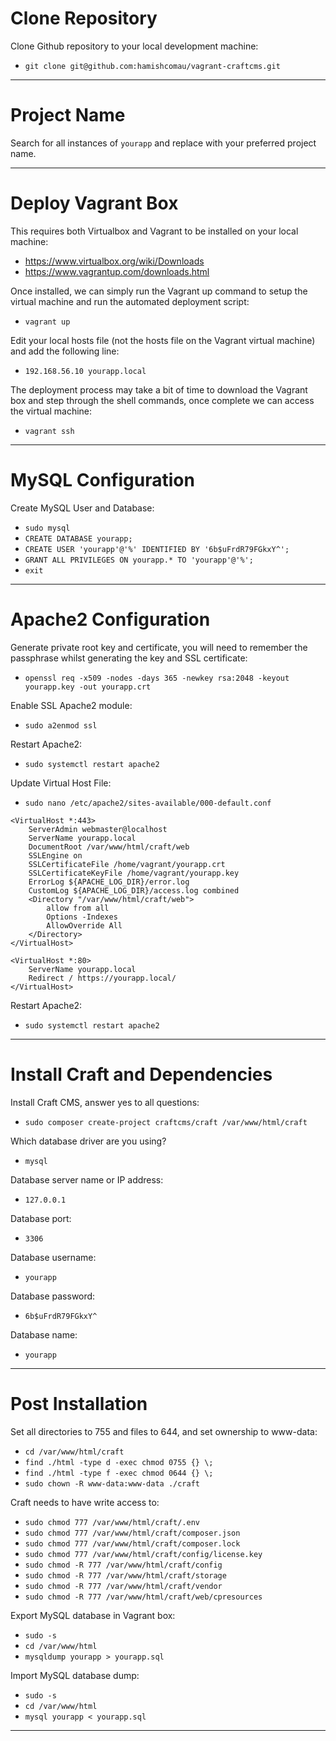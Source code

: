 Clone Repository
================

Clone Github repository to your local development machine:

* `git clone git@github.com:hamishcomau/vagrant-craftcms.git`

---

Project Name
============

Search for all instances of `yourapp` and replace with your preferred project name.

---

Deploy Vagrant Box
==================

This requires both Virtualbox and Vagrant to be installed on your local machine:

* https://www.virtualbox.org/wiki/Downloads
* https://www.vagrantup.com/downloads.html

Once installed, we can simply run the Vagrant up command to setup the virtual machine and run the automated deployment script:

* `vagrant up`

Edit your local hosts file (not the hosts file on the Vagrant virtual machine) and add the following line:

* `192.168.56.10 yourapp.local`

The deployment process may take a bit of time to download the Vagrant box and step through the shell commands, once complete we can access the virtual machine:

* `vagrant ssh`

---

MySQL Configuration
========================

Create MySQL User and Database:

* `sudo mysql`
* `CREATE DATABASE yourapp;`
* `CREATE USER 'yourapp'@'%' IDENTIFIED BY '6b$uFrdR79FGkxY^';`
* `GRANT ALL PRIVILEGES ON yourapp.* TO 'yourapp'@'%';`
* `exit`

---

Apache2 Configuration
========================

Generate private root key and certificate, you will need to remember the passphrase whilst generating the key and SSL certificate:

* `openssl req -x509 -nodes -days 365 -newkey rsa:2048 -keyout yourapp.key -out yourapp.crt`

Enable SSL Apache2 module:

* `sudo a2enmod ssl`

Restart Apache2:

* `sudo systemctl restart apache2`

Update Virtual Host File:

* `sudo nano /etc/apache2/sites-available/000-default.conf`

```
<VirtualHost *:443>
    ServerAdmin webmaster@localhost
    ServerName yourapp.local
    DocumentRoot /var/www/html/craft/web
    SSLEngine on
    SSLCertificateFile /home/vagrant/yourapp.crt
    SSLCertificateKeyFile /home/vagrant/yourapp.key
    ErrorLog ${APACHE_LOG_DIR}/error.log
    CustomLog ${APACHE_LOG_DIR}/access.log combined
    <Directory "/var/www/html/craft/web">
        allow from all
        Options -Indexes
        AllowOverride All
    </Directory>
</VirtualHost>

<VirtualHost *:80>
    ServerName yourapp.local
    Redirect / https://yourapp.local/
</VirtualHost>
```

Restart Apache2:

* `sudo systemctl restart apache2`

---

Install Craft and Dependencies
==============================

Install Craft CMS, answer yes to all questions:

* `sudo composer create-project craftcms/craft /var/www/html/craft`

Which database driver are you using?
* `mysql`

Database server name or IP address:
* `127.0.0.1`

Database port:
* `3306`

Database username:
* `yourapp`

Database password:
* `6b$uFrdR79FGkxY^`

Database name:
* `yourapp`

---

Post Installation
=================

Set all directories to 755 and files to 644, and set ownership to www-data:

* `cd /var/www/html/craft`
* `find ./html -type d -exec chmod 0755 {} \;`
* `find ./html -type f -exec chmod 0644 {} \;`
* `sudo chown -R www-data:www-data ./craft`

Craft needs to have write access to:

* `sudo chmod 777 /var/www/html/craft/.env`
* `sudo chmod 777 /var/www/html/craft/composer.json`
* `sudo chmod 777 /var/www/html/craft/composer.lock`
* `sudo chmod 777 /var/www/html/craft/config/license.key`
* `sudo chmod -R 777 /var/www/html/craft/config`
* `sudo chmod -R 777 /var/www/html/craft/storage`
* `sudo chmod -R 777 /var/www/html/craft/vendor`
* `sudo chmod -R 777 /var/www/html/craft/web/cpresources`

Export MySQL database in Vagrant box:

* `sudo -s`
* `cd /var/www/html`
* `mysqldump yourapp > yourapp.sql`

Import MySQL database dump:

* `sudo -s`
* `cd /var/www/html`
* `mysql yourapp < yourapp.sql`

---